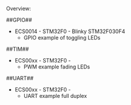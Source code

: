 Overview:

##GPIO##
* ECS0014 - STM32F0 - Blinky STM32F030F4
  * GPIO example of toggling LEDs

##TIM##
* ECS00xx - STM32F0 - 
  * PWM example fading LEDs 

##UART##
* ECS00xx - STM32F0 - 
  * UART example full duplex 
